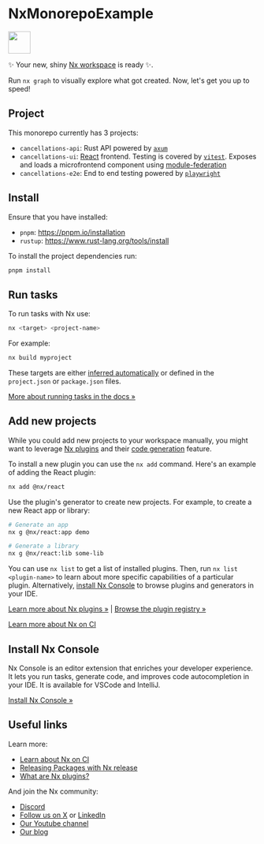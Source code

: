 # NxMonorepoExample

<a alt="Nx logo" href="https://nx.dev" target="_blank" rel="noreferrer"><img src="https://raw.githubusercontent.com/nrwl/nx/master/images/nx-logo.png" width="45"></a>

✨ Your new, shiny [Nx workspace](https://nx.dev) is ready ✨.

Run `nx graph` to visually explore what got created. Now, let's get you up to speed!

## Project

This monorepo currently has 3 projects:

- `cancellations-api`: Rust API powered by [`axum`](https://docs.rs/axum/latest/axum/)
- `cancellations-ui`: [React](https://react.dev/) frontend. Testing is covered by [`vitest`](https://vitest.dev/). Exposes and loads a microfrontend component using [module-federation](https://module-federation.io/)
- `cancellations-e2e`: End to end testing powered by [`playwright`](https://playwright.dev/)

## Install

Ensure that you have installed:

- `pnpm`: https://pnpm.io/installation
- `rustup`: https://www.rust-lang.org/tools/install

To install the project dependencies run:

```sh
pnpm install
```

## Run tasks

To run tasks with Nx use:

```sh
nx <target> <project-name>
```

For example:

```sh
nx build myproject
```

These targets are either [inferred automatically](https://nx.dev/concepts/inferred-tasks) or defined in the `project.json` or `package.json` files.

[More about running tasks in the docs &raquo;](https://nx.dev/features/run-tasks)

## Add new projects

While you could add new projects to your workspace manually, you might want to leverage [Nx plugins](https://nx.dev/concepts/nx-plugins) and their [code generation](https://nx.dev/features/generate-code) feature.

To install a new plugin you can use the `nx add` command. Here's an example of adding the React plugin:

```sh
nx add @nx/react
```

Use the plugin's generator to create new projects. For example, to create a new React app or library:

```sh
# Generate an app
nx g @nx/react:app demo

# Generate a library
nx g @nx/react:lib some-lib
```

You can use `nx list` to get a list of installed plugins. Then, run `nx list <plugin-name>` to learn about more specific capabilities of a particular plugin. Alternatively, [install Nx Console](https://nx.dev/getting-started/editor-setup) to browse plugins and generators in your IDE.

[Learn more about Nx plugins &raquo;](https://nx.dev/concepts/nx-plugins) | [Browse the plugin registry &raquo;](https://nx.dev/plugin-registry)

[Learn more about Nx on CI](https://nx.dev/ci/intro/ci-with-nx#ready-get-started-with-your-provider)

## Install Nx Console

Nx Console is an editor extension that enriches your developer experience. It lets you run tasks, generate code, and improves code autocompletion in your IDE. It is available for VSCode and IntelliJ.

[Install Nx Console &raquo;](https://nx.dev/getting-started/editor-setup)

## Useful links

Learn more:

- [Learn about Nx on CI](https://nx.dev/ci/intro/ci-with-nx)
- [Releasing Packages with Nx release](https://nx.dev/features/manage-releases)
- [What are Nx plugins?](https://nx.dev/concepts/nx-plugins)

And join the Nx community:

- [Discord](https://go.nx.dev/community)
- [Follow us on X](https://twitter.com/nxdevtools) or [LinkedIn](https://www.linkedin.com/company/nrwl)
- [Our Youtube channel](https://www.youtube.com/@nxdevtools)
- [Our blog](https://nx.dev/blog)
